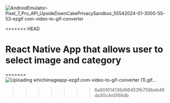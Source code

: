 ![AndroidEmulator-Pixel_7_Pro_API_UpsideDownCakePrivacySandbox_55542024-01-3000-55-53-ezgif com-video-to-gif-converter](https://github.com/Prithvi-Prabhu/which-images-app/assets/149374826/1dcb8fe3-e6cd-4cea-8385-2be34761f062)

<<<<<<< HEAD
# React Native App that allows user to select image and category
=======
![Uploading whichimageapp-ezgif.com-video-to-gif-converter (1).gif…]()
>>>>>>> 6a90f614138d96453fb759beb46da30c4e5f68db
